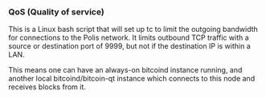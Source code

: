 ### QoS (Quality of service) ###

This is a Linux bash script that will set up tc to limit the outgoing bandwidth for connections to the Polis network. It limits outbound TCP traffic with a source or destination port of 9999, but not if the destination IP is within a LAN.

This means one can have an always-on bitcoind instance running, and another local bitcoind/bitcoin-qt instance which connects to this node and receives blocks from it.
